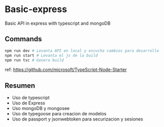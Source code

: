 # Basic-express
Basic  API in express with typescript and mongoDB

## Commands

```bash
npm run dev # Levanta API en local y escucha cambios para desarrollo
npm run start # Levanta el js de la build
npm run tsc # Genera build
```

ref: https://github.com/microsoft/TypeScript-Node-Starter

## Resumen
- Uso de typescript
- Uso de Express
- Uso mongoDB y mongosee
- Uso de typegoose para creacion de modelos
- Uso de passport y jsonwebtoken para securizacion y sesiones